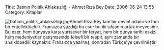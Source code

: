 Title: Batının Politik Ahlaksızlığı - Ahmet Rıza Bey
Date: 2006-06-24 13:55
Category: Kitaplar

![batinin\_politik\_ahlaksizligi.jpg][]<span class="kitapyazi">Ahmet
Rıza Bey tam bir devlet adamı ve tam bir entellektüeldir. Fransızca
yazdığı bu eser bu iki sıfatının ortak meyvesidir. Bu eser, hem dünyaya
karşı yurtsever bir feryat, hem bir dünya tarihi eskizi, hem
medeniyetler çatışmasında felsefi bir tespit, aynı zamanda bir
ansiklopedik kaynaktır.</span> Fransızca yazılmış, sonradan Türkçe'ye
çevrilmiştir.

  [batinin\_politik\_ahlaksizligi.jpg]: http://www.fatihhayrioglu.com/wp-content/batinin_politik_ahlaksizligi.thumbnail.jpg
